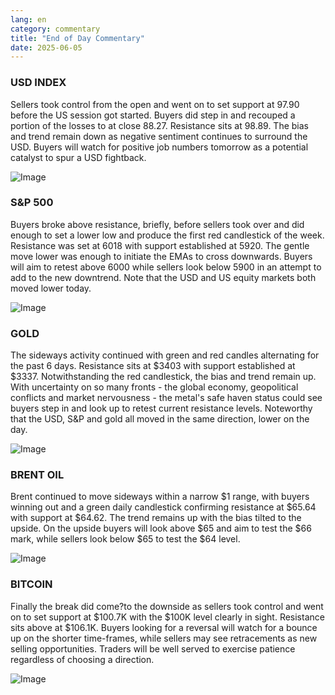 ```yaml
---
lang: en
category: commentary
title: "End of Day Commentary"
date: 2025-06-05
---
```


### USD INDEX

Sellers took control from the open and went on to set support at 97.90 before the US session got started. Buyers did step in and recouped a portion of the losses to at close 88.27. Resistance sits at 98.89. The bias and trend remain down as negative sentiment continues to surround the USD. Buyers will watch for positive job numbers tomorrow as a potential catalyst to spur a USD fightback.

![Image](https://markleighedu.github.io/img/Jun-2025/05-Jun-2025/usdindex.jpg)

### S&P 500

Buyers broke above resistance, briefly, before sellers took over and did enough to set a lower low and produce the first red candlestick of the week. Resistance was set at 6018 with support established at 5920. The gentle move lower was enough to initiate the EMAs to cross downwards. Buyers will aim to retest above 6000 while sellers look below 5900 in an attempt to add to the new downtrend. Note that the USD and US equity markets both moved lower today.

![Image](https://markleighedu.github.io/img/Jun-2025/05-Jun-2025/sp500.jpg)

### GOLD

The sideways activity continued with green and red candles alternating for the past 6 days. Resistance sits at $3403 with support established at $3337. Notwithstanding the red candlestick, the bias and trend remain up. With uncertainty on so many fronts - the global economy, geopolitical conflicts and market nervousness - the metal's safe haven status could see buyers step in and look up to retest current resistance levels. Noteworthy that the USD, S&P and gold all moved in the same direction, lower on the day. 

![Image](https://markleighedu.github.io/img/Jun-2025/05-Jun-2025/gold.jpg)

### BRENT OIL

Brent continued to move sideways within a narrow $1 range, with buyers winning out and a green daily candlestick confirming resistance at $65.64 with support at $64.62. The trend remains up with the bias tilted to the upside. On the upside buyers will look above $65 and aim to test the $66 mark, while sellers look below $65 to test the $64 level.

![Image](https://markleighedu.github.io/img/Jun-2025/05-Jun-2025/brentoil.jpg)

### BITCOIN

Finally the break did come?to the downside as sellers took control and went on to set support at $100.7K with the $100K level clearly in sight. Resistance sits above at $106.1K. Buyers looking for a reversal will watch for a bounce up on the shorter time-frames, while sellers may see retracements as new selling opportunities. Traders will be well served to exercise patience regardless of choosing a direction. 

![Image](https://markleighedu.github.io/img/Jun-2025/05-Jun-2025/bitcoin.jpg)

